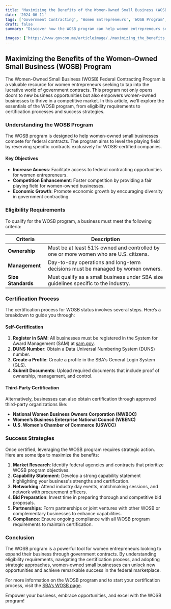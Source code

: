 ```yaml
---
title: "Maximizing the Benefits of the Women-Owned Small Business (WOSB) Program"
date: '2024-06-11'
tags: ['Government Contracting', 'Women Entrepreneurs', 'WOSB Program', 'Government Procurement', 'Small Business', 'Certification', 'Eligibility', 'Success Strategies']
draft: false
summary: "Discover how the WOSB program can help women entrepreneurs secure government contracts, including eligibility requirements, certification process, and success strategies."

images: ['https://www.govcon.me/articleimage/./maximizing_the_benefits_of_the_women_owned_small_business_wosb_program.webp']
---
```


## Maximizing the Benefits of the Women-Owned Small Business (WOSB) Program

The Women-Owned Small Business (WOSB) Federal Contracting Program is a valuable resource for women entrepreneurs seeking to tap into the lucrative world of government contracts. This program not only opens doors to new business opportunities but also empowers women-owned businesses to thrive in a competitive market. In this article, we'll explore the essentials of the WOSB program, from eligibility requirements to certification processes and success strategies.

### Understanding the WOSB Program

The WOSB program is designed to help women-owned small businesses compete for federal contracts. The program aims to level the playing field by reserving specific contracts exclusively for WOSB-certified companies.

#### Key Objectives
- **Increase Access**: Facilitate access to federal contracting opportunities for women entrepreneurs.
- **Competition Enhancement**: Foster competition by providing a fair playing field for women-owned businesses.
- **Economic Growth**: Promote economic growth by encouraging diversity in government contracting.

### Eligibility Requirements

To qualify for the WOSB program, a business must meet the following criteria:

| Criteria | Description |
|----------|-------------|
| **Ownership** | Must be at least 51% owned and controlled by one or more women who are U.S. citizens. |
| **Management** | Day-to-day operations and long-term decisions must be managed by women owners. |
| **Size Standards** | Must qualify as a small business under SBA size guidelines specific to the industry. |

### Certification Process

The certification process for WOSB status involves several steps. Here’s a breakdown to guide you through:

#### Self-Certification

1. **Register in SAM**: All businesses must be registered in the System for Award Management (SAM) at [sam.gov](https://sam.gov).
2. **DUNS Number**: Obtain a Data Universal Numbering System (DUNS) number.
3. **Create a Profile**: Create a profile in the SBA's General Login System (GLS).
4. **Submit Documents**: Upload required documents that include proof of ownership, management, and control.

#### Third-Party Certification

Alternatively, businesses can also obtain certification through approved third-party organizations like:

- **National Women Business Owners Corporation (NWBOC)**
- **Women’s Business Enterprise National Council (WBENC)**
- **U.S. Women’s Chamber of Commerce (USWCC)**

### Success Strategies

Once certified, leveraging the WOSB program requires strategic action. Here are some tips to maximize the benefits:

1. **Market Research**: Identify federal agencies and contracts that prioritize WOSB program objectives.
2. **Capability Statement**: Develop a strong capability statement highlighting your business's strengths and certification.
3. **Networking**: Attend industry day events, matchmaking sessions, and network with procurement officers.
4. **Bid Preparation**: Invest time in preparing thorough and competitive bid proposals.
5. **Partnerships**: Form partnerships or joint ventures with other WOSB or complementary businesses to enhance capabilities.
6. **Compliance**: Ensure ongoing compliance with all WOSB program requirements to maintain certification.

### Conclusion

The WOSB program is a powerful tool for women entrepreneurs looking to expand their business through government contracts. By understanding eligibility requirements, navigating the certification process, and adopting strategic approaches, women-owned small businesses can unlock new opportunities and achieve remarkable success in the federal marketplace.

For more information on the WOSB program and to start your certification process, visit the [SBA’s WOSB page](https://www.sba.gov/document/support--qualifying-women-owned-small-business-wosb-federal-contracting-program).

Empower your business, embrace opportunities, and excel with the WOSB program!
```